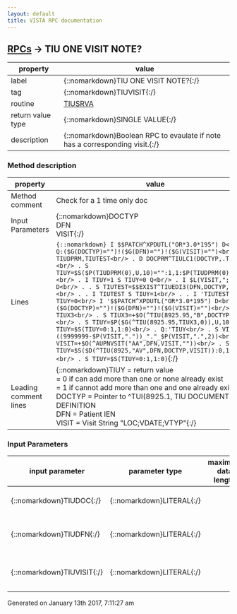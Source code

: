 ```yaml
---
layout: default
title: VISTA RPC documentation
---
```




## [RPCs](TableOfContent.md) &#8594; TIU ONE VISIT NOTE? 

 property | value 
--- | --- 
 label | {::nomarkdown}TIU ONE VISIT NOTE?{:/}
 tag | {::nomarkdown}TIUVISIT{:/}
 routine | [TIUSRVA](http://code.osehra.org/dox/Routine_TIUSRVA_source.html)
 return value type | {::nomarkdown}SINGLE VALUE{:/}
 description | {::nomarkdown}Boolean RPC to evaulate if note has a corresponding visit.{:/}


### Method description

 property | value 
 --- | --- 
 Method comment | Check for a 1 time only doc
 Input Parameters | {::nomarkdown}DOCTYP<br/>DFN<br/>VISIT{:/}
 Lines | ```{::nomarkdown} I $$PATCH^XPDUTL("OR*3.0*195") D<br/> . Q:($G(DOCTYP)="")!($G(DFN)="")!($G(VISIT)="")<br/> . N TIUDPRM,TIUTEST<br/> . D DOCPRM^TIULC1(DOCTYP,.TIUDPRM)<br/> . S TIUY=$S($P(TIUDPRM(0),U,10)="":1,1:$P(TIUDPRM(0),U,10))<br/> . I TIUY=1 S TIUY=0 Q<br/> . I $L(VISIT,";")=3 D<br/> . . S TIUTEST=$$EXIST^TIUEDI3(DFN,DOCTYP,VISIT)<br/> . . I TIUTEST S TIUY=1<br/> . . I 'TIUTEST S TIUY=0<br/> I '$$PATCH^XPDUTL("OR*3.0*195") D<br/> . Q:($G(DOCTYP)="")!($G(DFN)="")!($G(VISIT)="")<br/> . N TIUX3<br/> . S TIUX3=+$O(^TIU(8925.95,"B",DOCTYP,""))<br/> . S TIUY=$P($G(^TIU(8925.95,TIUX3,0)),U,10) S TIUY=$S(TIUY=0:1,1:0)<br/> . Q:'TIUY<br/> . S VISIT=((9999999-$P(VISIT,"."))_"."_$P(VISIT,".",2))<br/> . S VISIT=+$O(^AUPNVSIT("AA",DFN,VISIT,""))<br/> . S TIUY=$S($D(^TIU(8925,"AV",DFN,DOCTYP,VISIT)):0,1:1)<br/> . S TIUY=$S(TIUY=0:1,1:0)```{:/}
 Leading comment lines | {::nomarkdown}TIUY    =    return value<br/>= 0 if can add more than one or none already exist<br/>= 1 if cannot add more than one and one already exists<br/>DOCTYP  =    Pointer to ^TUI(8925.1,   TIU DOCUMENT DEFINITION<br/>DFN     =    Patient IEN<br/>VISIT   =    Visit String "LOC;VDATE;VTYP"{:/}

### Input Parameters

| input parameter | parameter type | maximum data length | required | description | 
| --- | --- | --- | --- | --- | 
| {::nomarkdown}TIUDOC{:/} | {::nomarkdown}LITERAL{:/} |  | {::nomarkdown}true{:/} | {::nomarkdown}This is the TIU document type.{:/} | 
| {::nomarkdown}TIUDFN{:/} | {::nomarkdown}LITERAL{:/} |  | {::nomarkdown}true{:/} | {::nomarkdown}This is the patient's internal entry number (DFN).{:/} | 
| {::nomarkdown}TIUVISIT{:/} | {::nomarkdown}LITERAL{:/} |  | {::nomarkdown}true{:/} | {::nomarkdown}This is the patient's visit internal entry number.{:/} | 




 Generated on January 13th 2017, 7:11:27 am